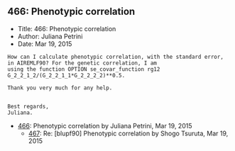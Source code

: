## 466: Phenotypic correlation

- Title: 466: Phenotypic correlation
- Author: Juliana Petrini
- Date: Mar 19, 2015

```
How can I calculate phenotypic correlation, with the standard error, in AIREMLF90? For the genetic correlation, I am
using the function OPTION se_covar_function rg12 G_2_2_1_2/(G_2_2_1_1*G_2_2_2_2)**0.5. 
 
Thank you very much for any help. 


Best regards,
Juliana. 
```

- [466](0466.md): Phenotypic correlation by Juliana Petrini, Mar 19, 2015
    - [467](0467.md): Re: [blupf90] Phenotypic correlation by Shogo Tsuruta, Mar 19, 2015
